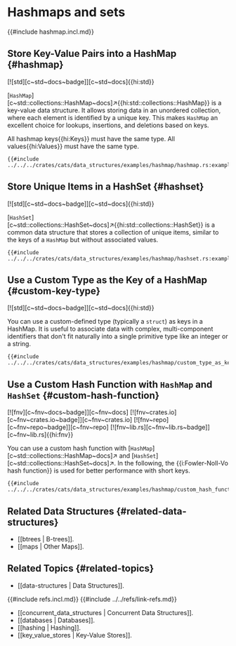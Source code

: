 # Hashmaps and sets

{{#include hashmap.incl.md}}

## Store Key-Value Pairs into a HashMap {#hashmap}

[![std][c~std~docs~badge]][c~std~docs]{{hi:std}}

[`HashMap`][c~std::collections::HashMap~docs]↗{{hi:std::collections::HashMap}} is a key-value data structure. It allows storing data in an unordered collection, where each element is identified by a unique key. This makes `HashMap` an excellent choice for lookups, insertions, and deletions based on keys.

All hashmap keys{{hi:Keys}} must have the same type. All values{{hi:Values}} must have the same type.

```rust,editable
{{#include ../../../crates/cats/data_structures/examples/hashmap/hashmap.rs:example}}
```

## Store Unique Items in a HashSet {#hashset}

[![std][c~std~docs~badge]][c~std~docs]{{hi:std}}

[`HashSet`][c~std::collections::HashSet~docs]↗{{hi:std::collections::HashSet}} is a common data structure that stores a collection of unique items, similar to the keys of a `HashMap` but without associated values.

```rust,editable
{{#include ../../../crates/cats/data_structures/examples/hashmap/hashset.rs:example}}
```

## Use a Custom Type as the Key of a HashMap {#custom-key-type}

[![std][c~std~docs~badge]][c~std~docs]{{hi:std}}

You can use a custom-defined type (typically a `struct`) as keys in a HashMap. It is useful to associate data with complex, multi-component identifiers that don't fit naturally into a single primitive type like an integer or a string.

```rust,editable
{{#include ../../../crates/cats/data_structures/examples/hashmap/custom_type_as_key.rs:example}}
```

## Use a Custom Hash Function with `HashMap` and `HashSet` {#custom-hash-function}

[![fnv][c~fnv~docs~badge]][c~fnv~docs] [![fnv~crates.io][c~fnv~crates.io~badge]][c~fnv~crates.io] [![fnv~repo][c~fnv~repo~badge]][c~fnv~repo] [![fnv~lib.rs][c~fnv~lib.rs~badge]][c~fnv~lib.rs]{{hi:fnv}}

You can use a custom hash function with [`HashMap`][c~std::collections::HashMap~docs]↗ and [`HashSet`][c~std::collections::HashSet~docs]↗. In the following, the {{i:Fowler-Noll-Vo hash function}} is used for better performance with short keys.

```rust,editable
{{#include ../../../crates/cats/data_structures/examples/hashmap/custom_hash_function.rs:example}}
```

## Related Data Structures {#related-data-structures}

- [[btrees | B-trees]].
- [[maps | Other Maps]].

## Related Topics {#related-topics}

- [[data-structures | Data Structures]].

{{#include refs.incl.md}}
{{#include ../../refs/link-refs.md}}

<div class="hidden">

- [[concurrent_data_structures | Concurrent Data Structures]].
- [[databases | Databases]].
- [[hashing | Hashing]].
- [[key_value_stores | Key-Value Stores]].

</div>

